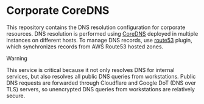 # Corporate CoreDNS

This repository contains the DNS resolution configuration for corporate
resources. DNS resolution is performed using [CoreDNS](https://coredns.io/)
deployed in multiple instances on different hosts. To manage DNS records, use
[route53](https://coredns.io/plugins/route53/) plugin, which synchronizes
records from AWS Route53 hosted zones.

> [!WARNING]
> This service is critical because it not only resolves DNS for internal
> services, but also resolves all public DNS queries from workstations. Public
> DNS requests are forwarded through Cloudflare and Google DoT (DNS over TLS)
> servers, so unencrypted DNS queries from workstations are relatively secure.
